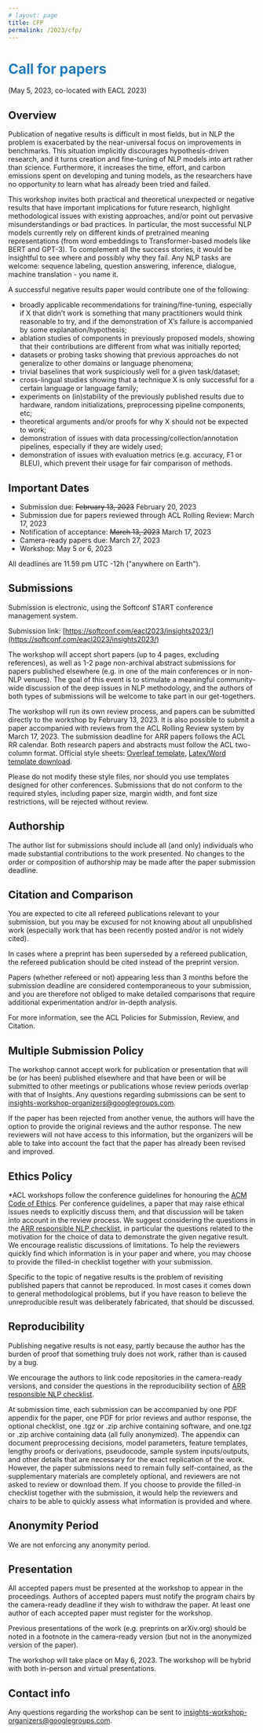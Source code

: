 ```yaml
---
# layout: page
title: CFP
permalink: /2023/cfp/
---
```


# <span style="color:#267CB9"> Call for papers </span>
<!-- Second Call For Papers: The Third Workshop on Insights from Negative Results (May 26 2022, co-located with ACL 2022)-->
(May 5, 2023, co-located with EACL 2023)

## Overview

Publication of negative results is difficult in most fields, but in NLP the problem is exacerbated by the near-universal focus on improvements in benchmarks. This situation implicitly discourages hypothesis-driven research, and it turns creation and fine-tuning of NLP models into art rather than science. Furthermore, it increases the time, effort, and carbon emissions spent on developing and tuning models, as the researchers have no opportunity to learn what has already been tried and failed.

This workshop invites both practical and theoretical unexpected or negative results that have important implications for future research, highlight methodological issues with existing approaches, and/or point out pervasive misunderstandings or bad practices. In particular, the most successful NLP models currently rely on different kinds of pretrained meaning representations (from word embeddings to Transformer-based models like BERT and GPT-3). To complement all the success stories, it would be insightful to see where and possibly why they fail. Any NLP tasks are welcome: sequence labeling, question answering, inference, dialogue, machine translation - you name it.

A successful negative results paper would contribute one of the following:

* broadly applicable recommendations for training/fine-tuning, especially if X that didn’t work is something that many practitioners would think reasonable to try, and if the demonstration of X’s failure is accompanied by some explanation/hypothesis;
* ablation studies of components in previously proposed models, showing that their contributions are different from what was initially reported;
* datasets or probing tasks showing that previous approaches do not generalize to other domains or language phenomena;
* trivial baselines that work suspiciously well for a given task/dataset;
* cross-lingual studies showing that a technique X is only successful for a certain language or language family;
* experiments on (in)stability of the previously published results due to hardware, random initializations, preprocessing pipeline components, etc;
* theoretical arguments and/or proofs for why X should not be expected to work;
* demonstration of issues with data processing/collection/annotation pipelines, especially if they are widely used;
* demonstration of issues with evaluation metrics (e.g. accuracy, F1 or BLEU), which prevent their usage for fair comparison of methods.


## Important Dates

* Submission due: <del>February 13, 2023</del> February 20, 2023
* Submission due for papers reviewed through ACL Rolling Review: March 17, 2023
* Notification of acceptance: <del>March 13, 2023</del> March 17, 2023
* Camera-ready papers due: March 27, 2023
* Workshop: May 5 or 6, 2023

All deadlines are 11.59 pm UTC -12h ("anywhere on Earth").

## Submissions

Submission is electronic, using the Softconf START conference management system. 

Submission link: [https://softconf.com/eacl2023/insights2023/](https://softconf.com/eacl2023/insights2023/)

The workshop will accept short papers (up to 4 pages, excluding references), as well as 1-2 page non-archival abstract submissions for papers published elsewhere (e.g. in one of the main conferences or in non-NLP venues). The goal of this event is to stimulate a meaningful community-wide discussion of the deep issues in NLP methodology, and the authors of both types of submissions will be welcome to take part in our get-togethers.

The workshop will run its own review process, and papers can be submitted directly to the workshop by February 13, 2023. It is also possible to submit a paper accompanied with reviews from the ACL Rolling Review system by March 17, 2023. The submission deadline for ARR papers follows the ACL RR calendar. Both research papers and abstracts must follow the ACL two-column format. Official style sheets: [Overleaf template](https://www.overleaf.com/read/crtcwgxzjskr), [Latex/Word template download](https://github.com/acl-org/ACLPUB/tree/master/templates).

Please do not modify these style files, nor should you use templates designed for other conferences. Submissions that do not conform to the required styles, including paper size, margin width, and font size restrictions, will be rejected without review.

## Authorship

The author list for submissions should include all (and only) individuals who made substantial contributions to the work presented. No changes to the order or composition of authorship may be made after the paper submission deadline.

## Citation and Comparison

You are expected to cite all refereed publications relevant to your submission, but you may be excused for not knowing about all unpublished work (especially work that has been recently posted and/or is not widely cited).

In cases where a preprint has been superseded by a refereed publication, the refereed publication should be cited instead of the preprint version.

Papers (whether refereed or not) appearing less than 3 months before the submission deadline are considered contemporaneous to your submission, and you are therefore not obliged to make detailed comparisons that require additional experimentation and/or in-depth analysis.

For more information, see the ACL Policies for Submission, Review, and Citation.

## Multiple Submission Policy 

The workshop cannot accept work for publication or presentation that will be (or has been) published elsewhere and that have been or will be submitted to other meetings or publications whose review periods overlap with that of Insights. Any questions regarding submissions can be sent to insights-workshop-organizers@googlegroups.com.

If the paper has been rejected from another venue, the authors will have the option to provide the original reviews and the author response. The new reviewers will not have access to this information, but the organizers will be able to take into account the fact that the paper has already been revised and improved.

## Ethics Policy

*ACL workshops follow the conference guidelines for honouring the [ACM Code of Ethics](https://www.acm.org/code-of-ethics). Per conference guidelines, a paper that may raise ethical issues needs to explicitly discuss them, and that discussion will be taken into account in the review process. We suggest considering the questions in the [ARR responsible NLP checklist](https://aclrollingreview.org/responsibleNLPresearch/), in particular the questions related to the motivation for the choice of data to demonstrate the given negative result. We encourage realistic discussions of limitations. To help the reviewers quickly find which information is in your paper and where, you may choose to provide the filled-in checklist together with your submission. 

Specific to the topic of negative results is the problem of revisiting published papers that cannot be reproduced. In most cases it comes down to general methodological problems, but if you have reason to believe the unreproducible result was deliberately fabricated, that should be discussed.

## Reproducibility

Publishing negative results is not easy, partly because the author has the burden of proof that something truly does not work, rather than is caused by a bug. 

We encourage the authors to link code repositories in the camera-ready versions, and consider the questions in the reproducibility section of [ARR responsible NLP checklist](https://aclrollingreview.org/responsibleNLPresearch/). 

At submission time, each submission can be accompanied by one PDF appendix for the paper, one PDF for prior reviews and author response, the optional checklist, one .tgz or .zip archive containing software, and one.tgz or .zip archive containing data (all fully anonymized). The appendix can document preprocessing decisions, model parameters, feature templates, lengthy proofs or derivations, pseudocode, sample system inputs/outputs, and other details that are necessary for the exact replication of the work. However, the paper submissions need to remain fully self-contained, as the supplementary materials are completely optional, and reviewers are not asked to review or download them. If you choose to provide the filled-in checklist together with the submission, it would help the reviewers and chairs to be able to quickly assess what information is provided and where.

## Anonymity Period

We are not enforcing any anonymity period.

## Presentation

All accepted papers must be presented at the workshop to appear in the proceedings. Authors of accepted papers must notify the program chairs by the camera-ready deadline if they wish to withdraw the paper. At least one author of each accepted paper must register for the workshop.

Previous presentations of the work (e.g. preprints on arXiv.org) should be noted in a footnote in the camera-ready version (but not in the anonymized version of the paper).

The workshop will take place on May 6, 2023. The workshop will be hybrid with both in-person and virtual presentations.

## Contact info

Any questions regarding the workshop can be sent to [insights-workshop-organizers@googlegroups.com](mailto:insights-workshop-organizers@googlegroups.com).
